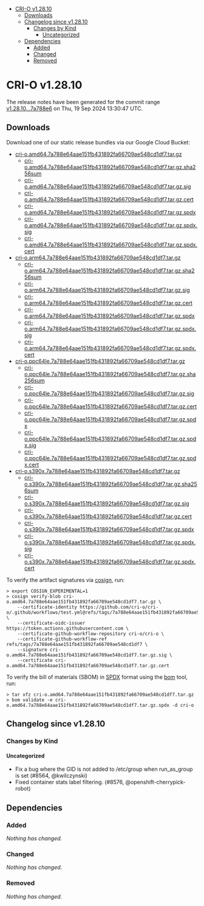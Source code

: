 - [CRI-O v1.28.10](#cri-o-v12810)
  - [Downloads](#downloads)
  - [Changelog since v1.28.10](#changelog-since-v12810)
    - [Changes by Kind](#changes-by-kind)
      - [Uncategorized](#uncategorized)
  - [Dependencies](#dependencies)
    - [Added](#added)
    - [Changed](#changed)
    - [Removed](#removed)

# CRI-O v1.28.10

The release notes have been generated for the commit range
[v1.28.10...7a788e6](https://github.com/cri-o/cri-o/compare/v1.28.10...v1.28.10) on Thu, 19 Sep 2024 13:30:47 UTC.

## Downloads

Download one of our static release bundles via our Google Cloud Bucket:

- [cri-o.amd64.7a788e64aae151fb431892fa66709ae548cd1df7.tar.gz](https://storage.googleapis.com/cri-o/artifacts/cri-o.amd64.7a788e64aae151fb431892fa66709ae548cd1df7.tar.gz)
  - [cri-o.amd64.7a788e64aae151fb431892fa66709ae548cd1df7.tar.gz.sha256sum](https://storage.googleapis.com/cri-o/artifacts/cri-o.amd64.7a788e64aae151fb431892fa66709ae548cd1df7.tar.gz.sha256sum)
  - [cri-o.amd64.7a788e64aae151fb431892fa66709ae548cd1df7.tar.gz.sig](https://storage.googleapis.com/cri-o/artifacts/cri-o.amd64.7a788e64aae151fb431892fa66709ae548cd1df7.tar.gz.sig)
  - [cri-o.amd64.7a788e64aae151fb431892fa66709ae548cd1df7.tar.gz.cert](https://storage.googleapis.com/cri-o/artifacts/cri-o.amd64.7a788e64aae151fb431892fa66709ae548cd1df7.tar.gz.cert)
  - [cri-o.amd64.7a788e64aae151fb431892fa66709ae548cd1df7.tar.gz.spdx](https://storage.googleapis.com/cri-o/artifacts/cri-o.amd64.7a788e64aae151fb431892fa66709ae548cd1df7.tar.gz.spdx)
  - [cri-o.amd64.7a788e64aae151fb431892fa66709ae548cd1df7.tar.gz.spdx.sig](https://storage.googleapis.com/cri-o/artifacts/cri-o.amd64.7a788e64aae151fb431892fa66709ae548cd1df7.tar.gz.spdx.sig)
  - [cri-o.amd64.7a788e64aae151fb431892fa66709ae548cd1df7.tar.gz.spdx.cert](https://storage.googleapis.com/cri-o/artifacts/cri-o.amd64.7a788e64aae151fb431892fa66709ae548cd1df7.tar.gz.spdx.cert)
- [cri-o.arm64.7a788e64aae151fb431892fa66709ae548cd1df7.tar.gz](https://storage.googleapis.com/cri-o/artifacts/cri-o.arm64.7a788e64aae151fb431892fa66709ae548cd1df7.tar.gz)
  - [cri-o.arm64.7a788e64aae151fb431892fa66709ae548cd1df7.tar.gz.sha256sum](https://storage.googleapis.com/cri-o/artifacts/cri-o.arm64.7a788e64aae151fb431892fa66709ae548cd1df7.tar.gz.sha256sum)
  - [cri-o.arm64.7a788e64aae151fb431892fa66709ae548cd1df7.tar.gz.sig](https://storage.googleapis.com/cri-o/artifacts/cri-o.arm64.7a788e64aae151fb431892fa66709ae548cd1df7.tar.gz.sig)
  - [cri-o.arm64.7a788e64aae151fb431892fa66709ae548cd1df7.tar.gz.cert](https://storage.googleapis.com/cri-o/artifacts/cri-o.arm64.7a788e64aae151fb431892fa66709ae548cd1df7.tar.gz.cert)
  - [cri-o.arm64.7a788e64aae151fb431892fa66709ae548cd1df7.tar.gz.spdx](https://storage.googleapis.com/cri-o/artifacts/cri-o.arm64.7a788e64aae151fb431892fa66709ae548cd1df7.tar.gz.spdx)
  - [cri-o.arm64.7a788e64aae151fb431892fa66709ae548cd1df7.tar.gz.spdx.sig](https://storage.googleapis.com/cri-o/artifacts/cri-o.arm64.7a788e64aae151fb431892fa66709ae548cd1df7.tar.gz.spdx.sig)
  - [cri-o.arm64.7a788e64aae151fb431892fa66709ae548cd1df7.tar.gz.spdx.cert](https://storage.googleapis.com/cri-o/artifacts/cri-o.arm64.7a788e64aae151fb431892fa66709ae548cd1df7.tar.gz.spdx.cert)
- [cri-o.ppc64le.7a788e64aae151fb431892fa66709ae548cd1df7.tar.gz](https://storage.googleapis.com/cri-o/artifacts/cri-o.ppc64le.7a788e64aae151fb431892fa66709ae548cd1df7.tar.gz)
  - [cri-o.ppc64le.7a788e64aae151fb431892fa66709ae548cd1df7.tar.gz.sha256sum](https://storage.googleapis.com/cri-o/artifacts/cri-o.ppc64le.7a788e64aae151fb431892fa66709ae548cd1df7.tar.gz.sha256sum)
  - [cri-o.ppc64le.7a788e64aae151fb431892fa66709ae548cd1df7.tar.gz.sig](https://storage.googleapis.com/cri-o/artifacts/cri-o.ppc64le.7a788e64aae151fb431892fa66709ae548cd1df7.tar.gz.sig)
  - [cri-o.ppc64le.7a788e64aae151fb431892fa66709ae548cd1df7.tar.gz.cert](https://storage.googleapis.com/cri-o/artifacts/cri-o.ppc64le.7a788e64aae151fb431892fa66709ae548cd1df7.tar.gz.cert)
  - [cri-o.ppc64le.7a788e64aae151fb431892fa66709ae548cd1df7.tar.gz.spdx](https://storage.googleapis.com/cri-o/artifacts/cri-o.ppc64le.7a788e64aae151fb431892fa66709ae548cd1df7.tar.gz.spdx)
  - [cri-o.ppc64le.7a788e64aae151fb431892fa66709ae548cd1df7.tar.gz.spdx.sig](https://storage.googleapis.com/cri-o/artifacts/cri-o.ppc64le.7a788e64aae151fb431892fa66709ae548cd1df7.tar.gz.spdx.sig)
  - [cri-o.ppc64le.7a788e64aae151fb431892fa66709ae548cd1df7.tar.gz.spdx.cert](https://storage.googleapis.com/cri-o/artifacts/cri-o.ppc64le.7a788e64aae151fb431892fa66709ae548cd1df7.tar.gz.spdx.cert)
- [cri-o.s390x.7a788e64aae151fb431892fa66709ae548cd1df7.tar.gz](https://storage.googleapis.com/cri-o/artifacts/cri-o.s390x.7a788e64aae151fb431892fa66709ae548cd1df7.tar.gz)
  - [cri-o.s390x.7a788e64aae151fb431892fa66709ae548cd1df7.tar.gz.sha256sum](https://storage.googleapis.com/cri-o/artifacts/cri-o.s390x.7a788e64aae151fb431892fa66709ae548cd1df7.tar.gz.sha256sum)
  - [cri-o.s390x.7a788e64aae151fb431892fa66709ae548cd1df7.tar.gz.sig](https://storage.googleapis.com/cri-o/artifacts/cri-o.s390x.7a788e64aae151fb431892fa66709ae548cd1df7.tar.gz.sig)
  - [cri-o.s390x.7a788e64aae151fb431892fa66709ae548cd1df7.tar.gz.cert](https://storage.googleapis.com/cri-o/artifacts/cri-o.s390x.7a788e64aae151fb431892fa66709ae548cd1df7.tar.gz.cert)
  - [cri-o.s390x.7a788e64aae151fb431892fa66709ae548cd1df7.tar.gz.spdx](https://storage.googleapis.com/cri-o/artifacts/cri-o.s390x.7a788e64aae151fb431892fa66709ae548cd1df7.tar.gz.spdx)
  - [cri-o.s390x.7a788e64aae151fb431892fa66709ae548cd1df7.tar.gz.spdx.sig](https://storage.googleapis.com/cri-o/artifacts/cri-o.s390x.7a788e64aae151fb431892fa66709ae548cd1df7.tar.gz.spdx.sig)
  - [cri-o.s390x.7a788e64aae151fb431892fa66709ae548cd1df7.tar.gz.spdx.cert](https://storage.googleapis.com/cri-o/artifacts/cri-o.s390x.7a788e64aae151fb431892fa66709ae548cd1df7.tar.gz.spdx.cert)

To verify the artifact signatures via [cosign](https://github.com/sigstore/cosign), run:

```console
> export COSIGN_EXPERIMENTAL=1
> cosign verify-blob cri-o.amd64.7a788e64aae151fb431892fa66709ae548cd1df7.tar.gz \
    --certificate-identity https://github.com/cri-o/cri-o/.github/workflows/test.yml@refs/tags/7a788e64aae151fb431892fa66709ae548cd1df7 \
    --certificate-oidc-issuer https://token.actions.githubusercontent.com \
    --certificate-github-workflow-repository cri-o/cri-o \
    --certificate-github-workflow-ref refs/tags/7a788e64aae151fb431892fa66709ae548cd1df7 \
    --signature cri-o.amd64.7a788e64aae151fb431892fa66709ae548cd1df7.tar.gz.sig \
    --certificate cri-o.amd64.7a788e64aae151fb431892fa66709ae548cd1df7.tar.gz.cert
```

To verify the bill of materials (SBOM) in [SPDX](https://spdx.org) format using the [bom](https://sigs.k8s.io/bom) tool, run:

```console
> tar xfz cri-o.amd64.7a788e64aae151fb431892fa66709ae548cd1df7.tar.gz
> bom validate -e cri-o.amd64.7a788e64aae151fb431892fa66709ae548cd1df7.tar.gz.spdx -d cri-o
```

## Changelog since v1.28.10

### Changes by Kind

#### Uncategorized
 - Fix a bug where the GID is not added to /etc/group when run_as_group is set (#8564, @kwilczynski)
 - Fixed container stats label filtering. (#8576, @openshift-cherrypick-robot)

## Dependencies

### Added
_Nothing has changed._

### Changed
_Nothing has changed._

### Removed
_Nothing has changed._
